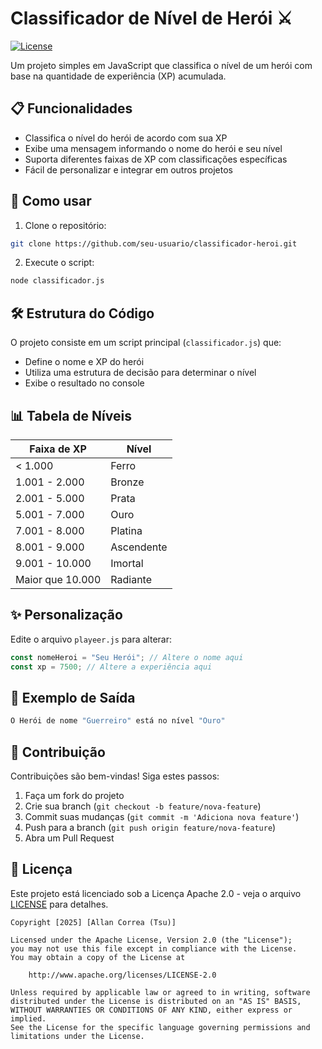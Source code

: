 # Classificador de Nível de Herói ⚔

[![License](https://img.shields.io/badge/License-Apache%202.0-blue.svg)](https://opensource.org/licenses/Apache-2.0)

Um projeto simples em JavaScript que classifica o nível de um herói com base na quantidade de experiência (XP) acumulada.

## 📋 Funcionalidades

- Classifica o nível do herói de acordo com sua XP
- Exibe uma mensagem informando o nome do herói e seu nível
- Suporta diferentes faixas de XP com classificações específicas
- Fácil de personalizar e integrar em outros projetos

## 🚀 Como usar

1. Clone o repositório:
```bash
git clone https://github.com/seu-usuario/classificador-heroi.git
```

2. Execute o script:
```bash
node classificador.js
```

## 🛠️ Estrutura do Código

O projeto consiste em um script principal (`classificador.js`) que:
- Define o nome e XP do herói
- Utiliza uma estrutura de decisão para determinar o nível
- Exibe o resultado no console

## 📊 Tabela de Níveis

| Faixa de XP       | Nível       |
|-------------------|-------------|
| < 1.000           | Ferro       |
| 1.001 - 2.000     | Bronze      |
| 2.001 - 5.000     | Prata       |
| 5.001 - 7.000     | Ouro        |
| 7.001 - 8.000     | Platina     |
| 8.001 - 9.000     | Ascendente  |
| 9.001 - 10.000    | Imortal     |
| Maior que 10.000  | Radiante    |

## ✨ Personalização

Edite o arquivo `playeer.js` para alterar:
```javascript
const nomeHeroi = "Seu Herói"; // Altere o nome aqui
const xp = 7500; // Altere a experiência aqui
```

## 📝 Exemplo de Saída

```bash
O Herói de nome "Guerreiro" está no nível "Ouro"
```

## 🤝 Contribuição

Contribuições são bem-vindas! Siga estes passos:
1. Faça um fork do projeto
2. Crie sua branch (`git checkout -b feature/nova-feature`)
3. Commit suas mudanças (`git commit -m 'Adiciona nova feature'`)
4. Push para a branch (`git push origin feature/nova-feature`)
5. Abra um Pull Request

## 📜 Licença

Este projeto está licenciado sob a Licença Apache 2.0 - veja o arquivo [LICENSE](LICENSE) para detalhes.

```
Copyright [2025] [Allan Correa (Tsu)]

Licensed under the Apache License, Version 2.0 (the "License");
you may not use this file except in compliance with the License.
You may obtain a copy of the License at

    http://www.apache.org/licenses/LICENSE-2.0

Unless required by applicable law or agreed to in writing, software
distributed under the License is distributed on an "AS IS" BASIS,
WITHOUT WARRANTIES OR CONDITIONS OF ANY KIND, either express or implied.
See the License for the specific language governing permissions and
limitations under the License.
```